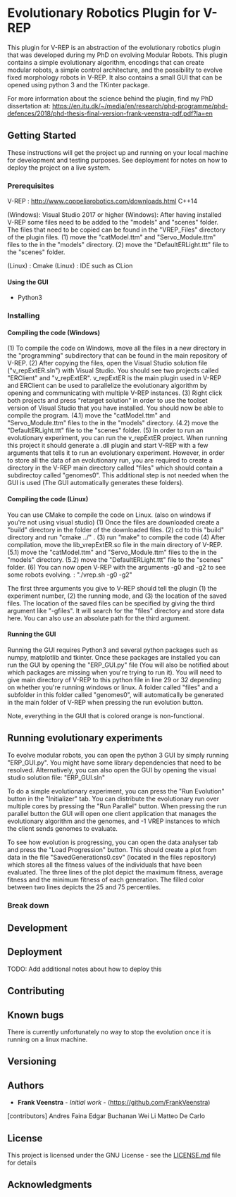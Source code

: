 # Evolutionary Robotics Plugin for V-REP

This plugin for V-REP is an abstraction of the evolutionary robotics plugin that was developed during my PhD on evolving Modular Robots. 
This plugin contains a simple evolutionary algorithm, encodings that can create modular robots, a simple control architecture, and the possibility to evolve fixed morphology robots in V-REP.
It also contains a small GUI that can be opened using python 3 and the TKinter package. 

For more information about the science behind the plugin, find my PhD dissertation at: https://en.itu.dk/~/media/en/research/phd-programme/phd-defences/2018/phd-thesis-final-version-frank-veenstra-pdf.pdf?la=en 

## Getting Started

These instructions will get the project up and running on your local machine for development and testing purposes. See deployment for notes on how to deploy the project on a live system.

### Prerequisites

V-REP : http://www.coppeliarobotics.com/downloads.html 
C++14

(Windows): Visual Studio 2017 or higher
(Windows): After having installed V-REP some files need to be added to the "models" and "scenes" folder. The files that need to be copied can be found in the "VREP_Files" directory of the plugin files. 
(1) move the "catModel.ttm" and "Servo_Module.ttm" files to the in the "models" directory.
(2) move the "DefaultERLight.ttt" file to the "scenes" folder. 

(Linux) : Cmake
(Linux) : IDE such as CLion


#### Using the GUI

- Python3

### Installing

#### Compiling the code (Windows) 

(1) To compile the code on Windows, move all the files in a new directory in the "programming" subdirectory that can be found in the main repository of V-REP. 
(2) After copying the files, open the Visual Studio solution file ("v_repExtER.sln") with Visual Studio. You should see two projects called "ERClient" and "v_repExtER". 
v_repExtER is the main plugin used in V-REP and ERClient can be used to parallelize the evolutionary algorithm by opening and communicating with multiple V-REP instances. 
(3) Right click both projects and press "retarget solution" in order to use the toolset version of Visual Studio that you have installed.
You should now be able to compile the program. 
(4.1) move the "catModel.ttm" and "Servo_Module.ttm" files to the in the "models" directory.
(4.2) move the "DefaultERLight.ttt" file to the "scenes" folder. 
(5) In order to run an evolutionary experiment, you can run the v_repExtER project. 
When running this project it should generate a .dll plugin and start V-REP with a few arguments that tells it to run an evolutionary experiment.
However, in order to store all the data of an evolutionary run, you are required to create a directory in the V-REP main directory called "files" which should contain a subdirectoy called "genomes0". 
This additional step is not needed when the GUI is used (The GUI automatically generates these folders).

#### Compiling the code (Linux)

You can use CMake to compile the code on Linux. (also on windows if you're not using visual studio)
(1) Once the files are downloaded create a "build" directory in the folder of the downloaded files.
(2) cd to this "build" directory and run "cmake ../" . 
(3) run "make" to compile the code
(4) After compilation, move the lib_vrepExtER.so file in the main directory of V-REP. 
(5.1) move the "catModel.ttm" and "Servo_Module.ttm" files to the in the "models" directory.
(5.2) move the "DefaultERLight.ttt" file to the "scenes" folder. 
(6) You can now open V-REP with the arguments -g0 and -g2 to see some robots evolving. : "./vrep.sh -g0 -g2"

The first three arguments you give to V-REP should tell the plugin (1) the experiment number, (2) the running mode, and (3) the location of the saved files. 
The location of the saved files can be specified by giving the third argument like "-gfiles". It will search for the "files" directory and store data here. 
You can also use an absolute path for the third argument.  

#### Running the GUI

Running the GUI requires Python3 and several python packages such as numpy, matplotlib and tkinter.
Once these packages are installed you can run the GUI by opening the "ERP_GUI.py" file (You will also be notified about which packages are missing when you're trying to run it).
You will need to give main directory of V-REP to this python file in line 29 or 32 depending on whether you're running windows or linux. 
A folder called "files" and a subfolder in this folder called "genomes0", will automatically be generated in the main folder of V-REP when pressing the run evolution button. 

Note, everything in the GUI that is colored orange is non-functional. 

## Running evolutionary experiments

To evolve modular robots, you can open the python 3 GUI by simply running "ERP_GUI.py". You might have some library dependencies that need to be resolved. 
Alternatively, you can also open the GUI by opening the visual studio solution file: "ERP_GUI.sln"

To do a simple evolutionary experiment, you can press the "Run Evolution" button in the "Initializer" tab. 
You can distribute the evolutionary run over multiple cores by pressing the "Run Parallel" button. 
When pressing the run parallel button the GUI will open one client application that manages the evolutionary algorithm and the genomes, and <number of cores> -1 VREP instances to which the client sends genomes to evaluate.

To see how evolution is progressing, you can open the data analyser tab and press the "Load Progression" button. 
This should create a plot from data in the file "SavedGenerations0.csv" (located in the files repository) which stores all the fitness values of the individuals that have been evaluated. 
The three lines of the plot depict the maximum fitness, average fitness and the minimum fitness of each generation. The filled color between two lines depicts the 25 and 75 percentiles.

### Break down

## Development

## Deployment

TODO: Add additional notes about how to deploy this 

## Contributing

## Known bugs

There is currently unfortunately no way to stop the evolution once it is running on a linux machine. 

## Versioning

## Authors

* **Frank Veenstra** - *Initial work* - (https://github.com/FrankVeenstra)

[contributors]
Andres Faina
Edgar Buchanan
Wei Li
Matteo De Carlo

## License

This project is licensed under the GNU License - see the [LICENSE.md](LICENSE.md) file for details

## Acknowledgments


    
